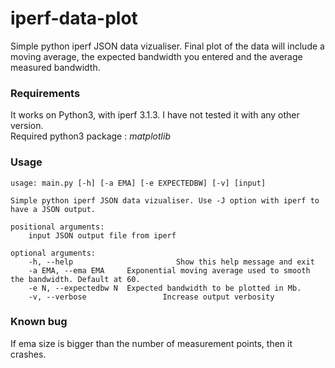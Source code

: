 # iperf-data-plot  
Simple python iperf JSON data vizualiser. Final plot of the data will include a moving average, the expected bandwidth you entered and the average measured bandwidth.  

### Requirements  
It works on Python3, with iperf 3.1.3. I have not tested it with any other version.  
Required python3 package : *matplotlib*

### Usage
```
usage: main.py [-h] [-a EMA] [-e EXPECTEDBW] [-v] [input]  

Simple python iperf JSON data vizualiser. Use -J option with iperf to have a JSON output.

positional arguments:  
    input JSON output file from iperf

optional arguments:  
    -h, --help                       Show this help message and exit
    -a EMA, --ema EMA     Exponential moving average used to smooth the bandwidth. Default at 60.
    -e N, --expectedbw N  Expected bandwidth to be plotted in Mb.
    -v, --verbose                 Increase output verbosity
```

### Known bug
If ema size is bigger than the number of measurement points, then it crashes.
